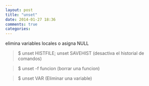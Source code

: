 ```yaml
---
layout: post
title: "unset"
date: 2014-01-27 18:36
comments: true
categories: 
---
```

elimina variables locales o asigna NULL

>$ unset HISTFILE; unset SAVEHIST  (desactiva el historial de comandos)

>$ unset -f funcion (borrar una funcion)

>$ unset VAR (Eliminar una variable)

